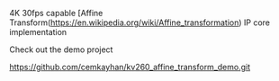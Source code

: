 4K 30fps capable [Affine Transform(https://en.wikipedia.org/wiki/Affine_transformation) IP core implementation



Check out the demo project

https://github.com/cemkayhan/kv260_affine_transform_demo.git

